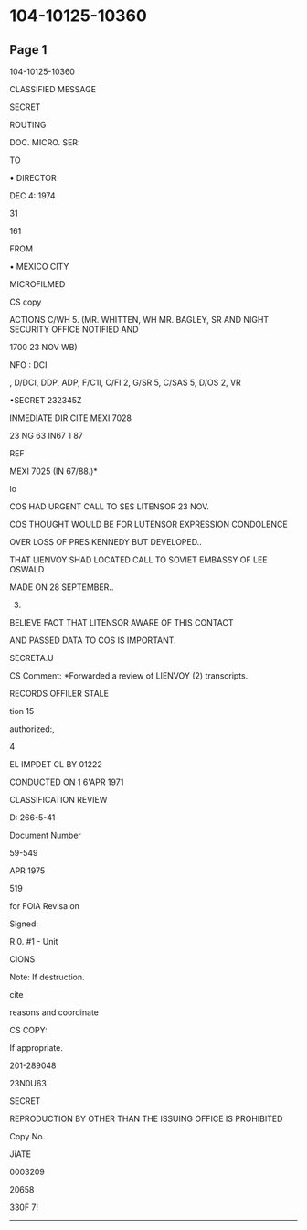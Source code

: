 # 104-10125-10360

## Page 1

104-10125-10360

CLASSIFIED MESSAGE

SECRET

ROUTING

DOC. MICRO. SER:

TO

• DIRECTOR

DEC 4: 1974

31

161

FROM

• MEXICO CITY

MICROFILMED

CS copy

ACTIONS C/WH 5. (MR. WHITTEN, WH MR. BAGLEY, SR AND NIGHT SECURITY OFFICE NOTIFIED AND

1700 23 NOV WB)

NFO : DCI

, D/DCI, DDP, ADP, F/C1l, C/FI 2, G/SR 5, C/SAS 5, D/OS 2, VR

•SECRET 232345Z

INMEDIATE DIR CITE MEXI 7028

23 NG 63 IN67 1 87

REF

MEXI 7025 (IN 67/88.)*

lo

COS HAD URGENT CALL TO SES LITENSOR 23 NOV.

COS THOUGHT WOULD BE FOR LUTENSOR EXPRESSION CONDOLENCE

OVER LOSS OF PRES KENNEDY BUT DEVELOPED..

THAT LIENVOY SHAD LOCATED CALL TO SOVIET EMBASSY OF LEE OSWALD

MADE ON 28 SEPTEMBER..

3.

BELIEVE FACT THAT LITENSOR AWARE OF THIS CONTACT

AND PASSED DATA TO COS IS IMPORTANT.

SECRETA.U

CS Comment: *Forwarded a review of LIENVOY (2) transcripts.

RECORDS OFFILER STALE

tion 15

authorized:,

4

EL IMPDET CL BY 01222

CONDUCTED ON 1 6'APR 1971

CLASSIFICATION REVIEW

D: 266-5-41

Document Number

59-549

APR 1975

519

for FOlA Revisa on

Signed:

R.0. #1 - Unit

CIONS

Note: If destruction.

cite

reasons and coordinate

CS COPY:

If appropriate.

201-289048

23N0U63

SECRET

REPRODUCTION BY OTHER THAN THE ISSUING OFFICE IS PROHIBITED

Copy No.

JiATE

0003209

20658

330F 7!

---

